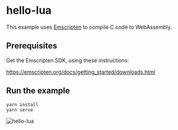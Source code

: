 # hello-lua

This example uses [Emscripten](https://emscripten.org/) to compile C code to WebAssembly.

## Prerequisites

Get the Emscripten SDK, using these instructions:

https://emscripten.org/docs/getting_started/downloads.html

## Run the example

```console
yarn install
yarn serve
```

![hello-lua](https://user-images.githubusercontent.com/934030/147413671-e8cb936f-7e37-42e2-a6c4-29d779204797.gif)
